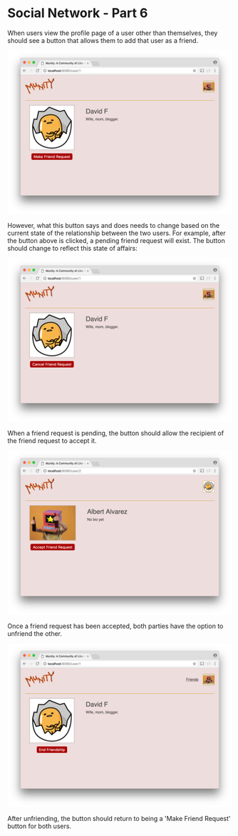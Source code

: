 # Social Network - Part 6

When users view the profile page of a user other than themselves, they should see a button that allows them to add that user as a friend.

![Munity add friend](munity1.png)

However, what this button says and does needs to change based on the current state of the relationship between the two users. For example, after the button above is clicked, a pending friend request will exist. The button should change to reflect this state of affairs:

![Munity cancel friend request](munity2.png)

When a friend request is pending, the button should allow the recipient of the friend request to accept it.

![Munity accept friend request](munity3.png)

Once a friend request has been accepted, both parties have the option to unfriend the other.

![Munity unfriend](munity4.png)

After unfriending, the button should return to being a 'Make Friend Request' button for both users.

